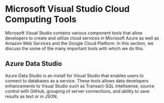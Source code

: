 # Microsoft Visual Studio Cloud Computing Tools


Microsoft Visual Studio contains various component tools that allow developers to create and utilize cloud services in Microsoft Azure as well as Amazon Web Services and the Google Cloud Platform. In this section, we discuss the some of the many important tools with which we do this.

## Azure Data Studio

Azure Data Studio is an install for Visual Studio that enables users to connect to databases as a service. These tools allows data developers enhancements to Visual Studio such as Transact-SQL intellisense, source control with GitHub, grouping of server connections, and ability to save results as text or in JSON.

